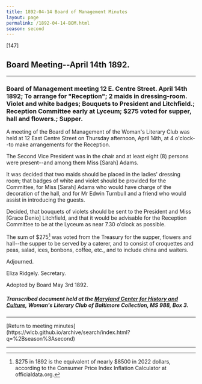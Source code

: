 ```yaml
---
title: 1892-04-14 Board of Management Minutes
layout: page
permalink: /1892-04-14-BOM.html
season: second
---
```


<style>
    #maincontent{
        font-size:1.4em;
    }
</style>
[147]

## Board Meeting--April 14th 1892.
<hr>

### Board of Management meeting 12 E. Centre Street. April 14th 1892; To arrange for "Reception"; 2 maids in dressing-room. Violet and white badges; Bouquets to President and Litchfield.; Reception Committee early at Lyceum; $275 voted for supper, hall and flowers.; Supper.

A meeting of the Board of Management of the Woman's Literary Club was held at 12 East Centre Street on Thursday afternoon, April 14th, at 4 o'clock--to make arrangements for the Reception.

The Second Vice President was in the chair and at least eight (8) persons were present--and among them Miss [Sarah] Adams.

It was decided that two maids should be placed in the ladies' dressing room; that badges of white and violet should be provided for the Committee, for Miss [Sarah] Adams who would have charge of the decoration of the hall, and for Mr Edwin Turnbull and a friend who would assist in introducing the guests.

Decided, that bouquets of violets should be sent to the President and Miss [Grace Denio] Litchfield, and that it would be advisable for the Reception Committee to be at the Lyceum as near 7.30 o'clock as possible.

The sum of $275[^value] was voted from the Treasury for the supper, flowers and hall--the supper to be served by a caterer, and to consist of croquettes and peas, salad, ices, bonbons, coffee, etc., and to include china and waiters.

[^value]: $275 in 1892 is the equivalent of nearly $8500 in 2022 dollars, according to the Consumer Price Index Inflation Calculator at officialdata.org.

Adjourned.

Eliza Ridgely.
Secretary.

Adopted by Board May 3rd 1892.

##### Transcribed document held at the [Maryland Center for History and Culture](http://mdhs.org/), Woman's Literary Club of Baltimore Collection, MS 988, Box 3. 

<hr>
[Return to meeting minutes](https://wlcb.github.io/archive/search/index.html?q=%2Bseason%3Asecond)
<hr>